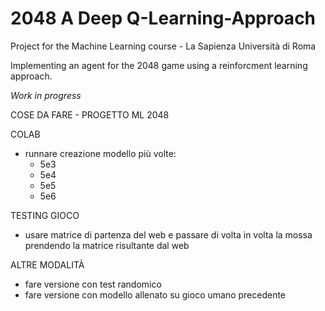 # 2048 A Deep Q-Learning-Approach
Project for the Machine Learning course - La Sapienza Università di Roma

Implementing an agent for the 2048 game using a reinforcment learning approach. 

*Work in progress*

COSE DA FARE - PROGETTO ML 2048

COLAB
- runnare creazione modello più volte:
	- 5e3
	- 5e4
	- 5e5
	- 5e6

TESTING GIOCO
- usare matrice di partenza del web e passare di volta in volta la mossa prendendo la matrice risultante dal web

ALTRE MODALITÀ
- fare versione con test randomico
- fare versione con modello allenato su gioco umano precedente
